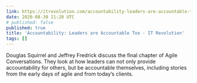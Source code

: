 ```yaml
---
link: https://itrevolution.com/accountability-leaders-are-accountable-too/
date: 2020-08-30 21:28 UTC
# published: false
published: true
title: 'Accountability: Leaders are Accountable Too - IT Revolution'
tags: []
---
```


Douglas Squirrel and Jeffrey Fredrick discuss the final chapter of Agile Conversations. They look at how leaders can not only provide accountability for others, but be accountable themselves, including stories from the early days of agile and from today’s clients.
